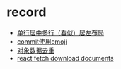 # record

- [单行居中多行（看似）居左布局](https://github.com/simonyouth/Blog/issues/1)
- [commit使用emoji](https://github.com/simonyouth/Blog/issues/2)
- [对象数据去重](https://github.com/simonyouth/Blog/issues/3)
- [react fetch download documents](https://github.com/simonyouth/Blog/issues/4)
